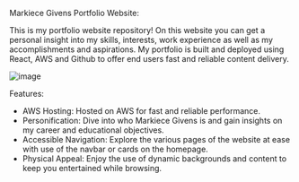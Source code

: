 Markiece Givens Portfolio Website:

This is my portfolio website repository! On this website you can get a personal insight
into my skills, interests, work experience as well as my accomplishments and aspirations.
My portfolio is built and deployed using React, AWS and Github to offer end users fast 
and reliable content delivery.

![image](https://github.com/user-attachments/assets/c380035d-c35a-4ced-bcc0-e7aa34508d14)


Features: 
* AWS Hosting: Hosted on AWS for fast and reliable performance.
* Personification: Dive into who Markiece Givens is and gain insights on
  my career and educational objectives.
* Accessible Navigation: Explore the various pages of the website at ease with use of the navbar or
  cards on the homepage.
* Physical Appeal: Enjoy the use of dynamic backgrounds and content to keep you entertained while
  browsing.
